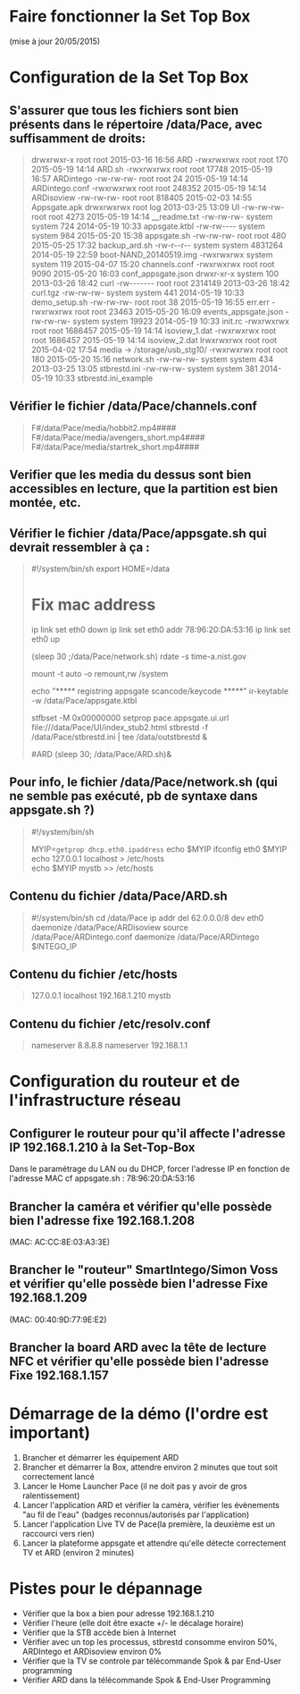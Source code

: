 # Faire fonctionner la Set Top Box
(mise à jour 20/05/2015)

# Configuration de la Set Top Box

## S'assurer que tous les fichiers sont bien présents dans le répertoire /data/Pace, avec suffisamment de droits:
> drwxrwxr-x root     root              2015-03-16 16:56 ARD
> -rwxrwxrwx root     root          170 2015-05-19 14:14 ARD.sh
> -rwxrwxrwx root     root        17748 2015-05-19 16:57 ARDintego
> -rw-rw-rw- root     root           24 2015-05-19 14:14 ARDintego.conf
> -rwxrwxrwx root     root       248352 2015-05-19 14:14 ARDisoview
> -rw-rw-rw- root     root       818405 2015-02-03 14:55 Appsgate.apk
> drwxrwxrwx root     log               2013-03-25 13:09 UI
> -rw-rw-rw- root     root         4273 2015-05-19 14:14 __readme.txt
> -rw-rw-rw- system   system        724 2014-05-19 10:33 appsgate.ktbl
> -rw-rw---- system   system        984 2015-05-20 15:38 appsgate.sh
> -rw-rw-rw- root     root          480 2015-05-25 17:32 backup_ard.sh
> -rw-r--r-- system   system    4831264 2014-05-19 22:59 boot-NAND_20140519.img
> -rwxrwxrwx system   system        119 2015-04-07 15:20 channels.conf
> -rwxrwxrwx root     root         9090 2015-05-20 16:03 conf_appsgate.json
> drwxr-xr-x system   100               2013-03-26 18:42 curl
> -rw------- root     root      2314149 2013-03-26 18:42 curl.tgz
> -rw-rw-rw- system   system        441 2014-05-19 10:33 demo_setup.sh
> -rw-rw-rw- root     root           38 2015-05-19 16:55 err.err
> -rwxrwxrwx root     root        23463 2015-05-20 16:09 events_appsgate.json
> -rw-rw-rw- system   system      19923 2014-05-19 10:33 init.rc
> -rwxrwxrwx root     root      1686457 2015-05-19 14:14 isoview_1.dat
> -rwxrwxrwx root     root      1686457 2015-05-19 14:14 isoview_2.dat
> lrwxrwxrwx root     root              2015-04-02 17:54 media -> /storage/usb_stg10/
> -rwxrwxrwx root     root          180 2015-05-20 15:16 network.sh
> -rw-rw-rw- system   system        434 2013-03-25 13:05 stbrestd.ini
> -rw-rw-rw- system   system        381 2014-05-19 10:33 stbrestd.ini_example


## Vérifier le fichier /data/Pace/channels.conf
> F#/data/Pace/media/hobbit2.mp4####
> F#/data/Pace/media/avengers_short.mp4####
> F#/data/Pace/media/startrek_short.mp4####

## Verifier que les media du dessus sont bien accessibles en lecture, que la partition est bien montée, etc.

## Vérifier le fichier /data/Pace/appsgate.sh qui devrait ressembler à ça :

> #!/system/bin/sh
> export HOME=/data
> 
> # Fix mac address
> ip link set eth0 down
> ip link set eth0 addr 78:96:20:DA:53:16
> ip link set eth0 up
> 
> (sleep 30 ;/data/Pace/network.sh)
> rdate -s time-a.nist.gov 
> 
> mount -t auto -o remount,rw /system
> 
> echo "***** registring appsgate scancode/keycode *****"
> ir-keytable -w /data/Pace/appsgate.ktbl
> 
> stfbset -M 0x00000000
> setprop pace.appsgate.ui.url file:///data/Pace/UI/index_stub2.html
> stbrestd -f /data/Pace/stbrestd.ini | tee /data/outstbrestd &
> 
> #ARD
> (sleep 30; /data/Pace/ARD.sh)&


## Pour info, le fichier /data/Pace/network.sh (qui ne semble pas exécuté, pb de syntaxe dans appsgate.sh ?)
> #!/system/bin/sh
> 
> MYIP=`getprop dhcp.eth0.ipaddress`
> echo $MYIP
> ifconfig eth0 $MYIP
> echo 127.0.0.1 localhost > /etc/hosts                           
> echo $MYIP mystb >> /etc/hosts


## Contenu du fichier /data/Pace/ARD.sh
> #!/system/bin/sh
> cd /data/Pace
> ip addr del 62.0.0.0/8 dev eth0
> daemonize /data/Pace/ARDisoview
> source /data/Pace/ARDintego.conf
> daemonize /data/Pace/ARDintego $INTEGO_IP

## Contenu du fichier /etc/hosts
> 127.0.0.1 localhost
> 192.168.1.210 mystb

## Contenu du fichier /etc/resolv.conf
> nameserver 8.8.8.8
> nameserver 192.168.1.1



# Configuration du routeur et de l'infrastructure réseau

## Configurer le routeur pour qu'il affecte  l'adresse IP 192.168.1.210 à la Set-Top-Box
Dans le paramétrage du LAN ou du DHCP, forcer l'adresse IP en fonction de l'adresse MAC
cf appsgate.sh : 78:96:20:DA:53:16

## Brancher la caméra et vérifier qu'elle possède bien l'adresse fixe 192.168.1.208
(MAC: AC:CC:8E:03:A3:3E)

## Brancher le "routeur" SmartIntego/Simon Voss et vérifier qu'elle possède bien l'adresse Fixe 192.168.1.209
(MAC: 00:40:9D:77:9E:E2)

## Brancher la board ARD avec la tête de lecture NFC et vérifier qu'elle possède bien l'adresse Fixe 192.168.1.157



# Démarrage de la démo (l'ordre est important)
1. Brancher et démarrer les équipement ARD
2. Brancher et démarrer la Box, attendre environ 2 minutes que tout soit correctement lancé
3. Lancer le Home Launcher Pace (il ne doit pas y avoir de gros ralentissement)
4. Lancer l'application ARD et vérifier la caméra, vérifier les évènements "au fil de l'eau" (badges reconnus/autorisés par l'application)
5. Lancer l'application Live TV de Pace(la première, la deuxième est un raccourci vers rien)
6. Lancer la plateforme appsgate et attendre qu'elle détecte correctement TV et ARD (environ 2 minutes)


# Pistes pour le dépannage
* Vérifier que la box a bien pour adresse 192.168.1.210
* Vérifier l'heure (elle doit être exacte +/- le décalage horaire)
* Vérifier que la STB accède bien à Internet
* Vérifier avec un top les processus, stbrestd consomme environ 50%, ARDIntego et ARDisoview environ 0%
* Vérifier que la TV se controle par télécommande Spok & par End-User programming
* Vérifier ARD dans la télécommande Spok & End-User Programming






